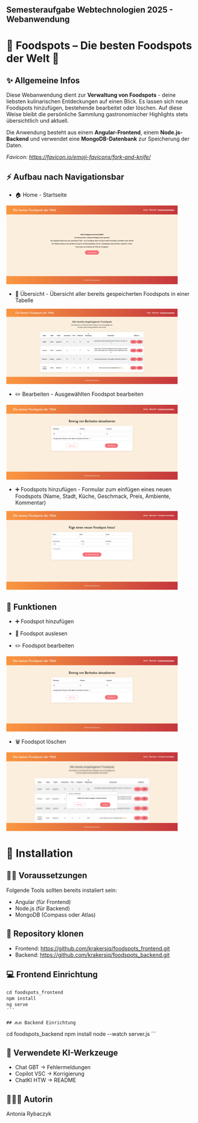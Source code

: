 ## Semesteraufgabe Webtechnologien 2025 - Webanwendung
# 🍴 Foodspots – Die besten Foodspots der Welt 🍴

## __✨ Allgemeine Infos__
Diese Webanwendung dient zur __Verwaltung von Foodspots__ - deine liebsten kulinarischen Entdeckungen auf einen Blick.
Es lassen sich neue Foodspots hinzufügen, bestehende bearbeitet oder löschen. 
Auf diese Weise bleibt die persönliche Sammlung gastronomischer Highlights stets übersichtlich und aktuell.

Die Anwendung besteht aus einem __Angular-Frontend__, einem __Node.js-Backend__ und verwendet eine __MongoDB-Datenbank__ zur Speicherung der Daten.

_Favicon: https://favicon.io/emoji-favicons/fork-and-knife/_
   

## __⚡ Aufbau nach Navigationsbar__
- 🏠 Home - Startseite  
<img src="screenshots/startseite.png" alt="Startseite-Screenshot" width="90%"/>

- 🔎 Übersicht - Übersicht aller bereits gespeicherten Foodspots in einer Tabelle  
<img src="screenshots/uebersicht.png" alt="Übersicht-Screenshot" width="90%"/>

- ✏️ Bearbeiten - Ausgewählten Foodspot bearbeiten 
<img src="screenshots/bearbeiten.png" alt="Bearbeiten-Screenshot" width="90%"/> 

- ➕ Foodspots hinzufügen - Formular zum einfügen eines neuen Foodspots (Name, Stadt, Küche, Geschmack, Preis, Ambiente, Kommentar)
<img src="screenshots/hinzufuegen.png" alt="Hinzufügen-Screenshot" width="90%"/> 


## __🔧 Funktionen__
- ➕ Foodspot hinzufügen  

- 🔎 Foodspot auslesen  

- ✏️ Foodspot bearbeiten  
<img src="screenshots/bearbeiten.png" alt="Bearbeiten-Screenshot" width="90%"/>

- 🗑️ Foodspot löschen  
<img src="screenshots/loeschen.png" alt="Löschen-Screenshot" width="90%"/>

# __🔄 Installation__

## ☝🏻 Voraussetzungen

Folgende Tools sollten bereits instaliert sein:
+ Angular (für Frontend)
+ Node.js (für Backend)
+ MongoDB (Compass oder Atlas)

## 🔗 Repository klonen
- Frontend: https://github.com/krakersiq/foodspots_frontend.git
- Backend: https://github.com/krakersiq/foodspots_backend.git

## 💻 Frontend Einrichtung
```
cd foodspots_frontend
npm install
ng serve
´´´

## 🔙🔚 Backend Einrichtung
```
cd foodspots_backend
npm install
node --watch server.js
´´´

## 🤖 Verwendete KI-Werkzeuge
+ Chat GBT -> Fehlermeldungen
+ Copilot VSC -> Korrigierung
+ ChatKI HTW -> README

## 👩🏻‍💻 Autorin
Antonia Rybaczyk